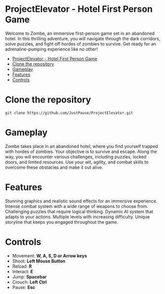 # ProjectElevator - Hotel First Person Game

Welcome to Zombe, an immersive first-person game set in an abandoned hotel. In this thrilling adventure, you will navigate through the dark corridors, solve puzzles, and fight off hordes of zombies to survive. Get ready for an adrenaline-pumping experience like no other!

- [ProjectElevator - Hotel First Person Game](#projectelevator---hotel-first-person-game)
- [Clone the repository](#clone-the-repository)
- [Gameplay](#gameplay)
- [Features](#features)
- [Controls](#controls)

# Clone the repository

``` git clone https://github.com/JustPause/ProjectElevator.git ```

# Gameplay

Zombe takes place in an abandoned hotel, where you find yourself trapped with hordes of zombies. Your objective is to survive and escape. Along the way, you will encounter various challenges, including puzzles, locked doors, and limited resources. Use your wit, agility, and combat skills to overcome these obstacles and make it out alive.

# Features

Stunning graphics and realistic sound effects for an immersive experience.
Intense combat system with a wide range of weapons to choose from.
Challenging puzzles that require logical thinking.
Dynamic AI system that adapts to your actions.
Multiple levels with increasing difficulty.
Unique storyline that keeps you engaged throughout the game.

# Controls

- Movement: **W, A, S, D or Arrow keys**
- Shoot: **Left Mouse Button**
- Reload: **R**
- Interact: **E**
- Jump: **Spacebar**
- Crouch: **Left Ctrl**
- Pause: **Esc**

[def]: #table-of-contents

